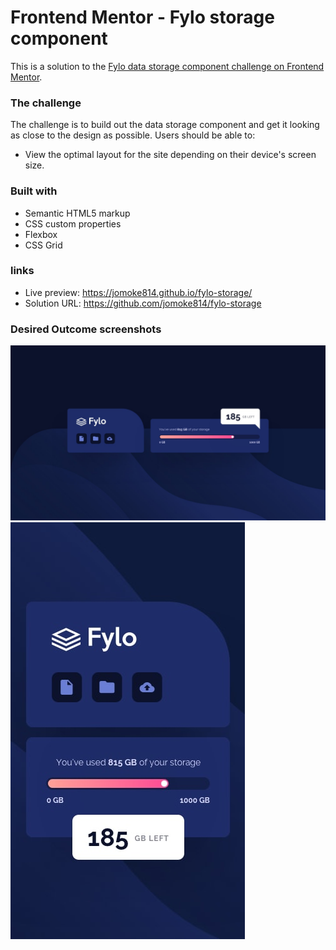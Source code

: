 # Frontend Mentor - Fylo storage component
This is a solution to the [Fylo data storage component challenge on Frontend Mentor](https://www.frontendmentor.io/challenges/fylo-data-storage-component-1dZPRbV5n).
### The challenge
The challenge is to build out the data storage component and get it looking as close to the design as possible.
Users should be able to:
- View the optimal layout for the site depending on their device's screen size.
### Built with
- Semantic HTML5 markup
- CSS custom properties
- Flexbox
- CSS Grid
### links
- Live preview: https://jomoke814.github.io/fylo-storage/
- Solution URL: https://github.com/jomoke814/fylo-storage
### Desired Outcome screenshots
![desired outcome Desktop](./images/desktop-design.jpg)
![desired outcome Mobile](./images/mobile-design.jpg)